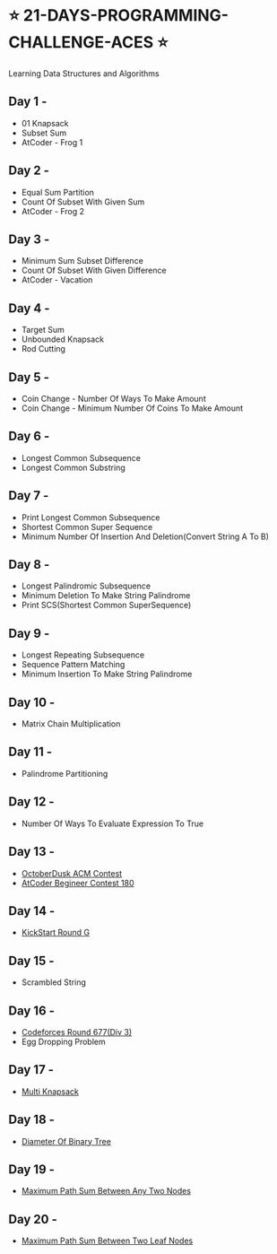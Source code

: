 # ⭐ 21-DAYS-PROGRAMMING-CHALLENGE-ACES ⭐
 
Learning Data Structures and Algorithms 

## Day 1 - 
* 01 Knapsack
* Subset Sum 
* AtCoder - Frog 1

## Day 2 - 
* Equal Sum Partition
* Count Of Subset With Given Sum
* AtCoder - Frog 2

## Day 3 - 
* Minimum Sum Subset Difference
* Count Of Subset With Given Difference
* AtCoder - Vacation

## Day 4 - 
* Target Sum
* Unbounded Knapsack
* Rod Cutting

## Day 5 -
* Coin Change - Number Of Ways To Make Amount
* Coin Change - Minimum Number Of Coins To Make Amount

## Day 6 -
* Longest Common Subsequence
* Longest Common Substring

## Day 7 -
* Print Longest Common Subsequence
* Shortest Common Super Sequence
* Minimum Number Of Insertion And Deletion(Convert String A To B)

## Day 8 -
* Longest Palindromic Subsequence
* Minimum Deletion To Make String Palindrome
* Print SCS(Shortest Common SuperSequence)

## Day 9 -
* Longest Repeating Subsequence
* Sequence Pattern Matching
* Minimum Insertion To Make String Palindrome

## Day 10 -
* Matrix Chain Multiplication

## Day 11 -
* Palindrome Partitioning

## Day 12 -
* Number Of Ways To Evaluate Expression To True

## Day 13 -
* [OctoberDusk ACM Contest](https://www.hackerrank.com/contests/october-dusk-2020/challenges)
* [AtCoder Begineer Contest 180](https://atcoder.jp/contests/abc180)

## Day 14 - 
* [KickStart Round G](https://codingcompetitions.withgoogle.com/kickstart/round/00000000001a0069)

## Day 15 - 
* Scrambled String

## Day 16 - 
* [Codeforces Round 677(Div 3)](https://codeforces.com/contest/1433)
* Egg Dropping Problem

## Day 17 -
* [Multi Knapsack](https://binarysearch.com/problems/Multi-Knapsack)

## Day 18 - 
* [Diameter Of Binary Tree](https://practice.geeksforgeeks.org/problems/diameter-of-binary-tree/1)

## Day 19 - 
* [Maximum Path Sum Between Any Two Nodes](https://leetcode.com/problems/binary-tree-maximum-path-sum/)

## Day 20 -
* [Maximum Path Sum Between Two Leaf Nodes](https://practice.geeksforgeeks.org/problems/maximum-path-sum/1)
